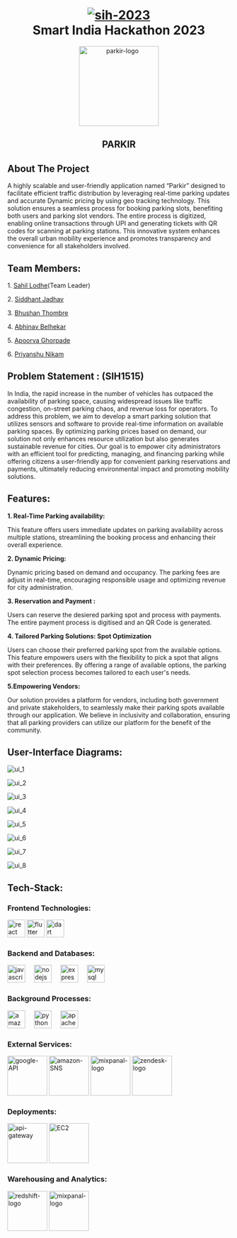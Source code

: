 <div align="center">
<h1>
<a href="https://ibb.co/kQ0NfGn"><img src="https://i.ibb.co/Ln6VW0w/sih-2023.png" alt="sih-2023" border="0"></a>
<div align="center">Smart India Hackathon 2023</div>

</h1>
</div>
<!-- PROJECT LOGO -->
<div align="center">
  <a href="https://ibb.co/8NHhSby"><img src="https://i.ibb.co/ydr3bpz/parkir-logo.png" alt="parkir-logo" border="0" width ="180",height="180"></a>

  <h2 align="center"><strong>PARKIR</strong></h2>

  <p align="center"></p>
</div>

## About The Project
<p>A highly scalable and user-friendly application named “Parkir” designed to facilitate efficient traffic distribution by leveraging real-time parking updates and accurate Dynamic pricing by using geo tracking technology. This solution ensures a seamless process for booking parking slots, benefiting both users and parking slot vendors. The entire process is digitized, enabling online transactions through UPI and generating tickets with QR codes for scanning at parking stations. This innovative system enhances the overall urban mobility experience and promotes transparency and convenience for all stakeholders involved.</p>

## Team Members:
<p>1. <a href="https://github.com/SahilLodhe">Sahil Lodhe</a>(Team Leader)</p>
<p>2. <a href="https://github.com/Sid-0602">Siddhant Jadhav</a></p>
<p>3. <a href="https://github.com/Bhushan-Thombre">Bhushan Thombre</a></p>
<p>4. <a href="http://github.com/coderabhinav/">Abhinav Belhekar</a></p>
<p>5. <a href="https://github.com/ApoorvaGhorpade15">Apoorva Ghorpade</a></p>
<p>6. <a href="https://github.com/Priyanshu171">Priyanshu Nikam</a></p>

## Problem Statement : (SIH1515)

<p> In India, the rapid increase in the number of vehicles has outpaced the availability of parking space, causing widespread issues like traffic congestion, on-street parking chaos, and revenue loss for operators. To address this problem, we aim to develop a smart parking solution that utilizes sensors and software to provide real-time information on available parking spaces. By optimizing parking prices based on demand, our solution not only enhances resource utilization but also generates sustainable revenue for cities. Our goal is to empower city administrators with an efficient tool for predicting, managing, and financing parking while offering citizens a user-friendly app for convenient parking reservations and payments, ultimately reducing environmental impact and promoting mobility solutions.
</p>

## Features: 
<strong>1. Real-Time Parking availability:  </strong>
<p> This feature offers users immediate updates on parking availability across multiple stations, streamlining the booking process and enhancing their overall experience.</p>
<strong>2. Dynamic Pricing:  </strong>
<p> Dynamic pricing based on demand and occupancy. The parking fees are adjust in real-time, encouraging responsible usage and optimizing revenue for city administration. </p>
<strong>3. Reservation and Payment :  </strong>
<p> Users can reserve the desiered parking spot and process with payments. The entire payment process is digitised and an QR Code is generated. </p>
<strong>4. Tailored Parking Solutions: Spot Optimization </strong>
<p> Users can choose their preferred parking spot from the available options. This feature empowers users with the flexibility to pick a spot that aligns with their preferences. By offering a range of available options, the parking spot selection process becomes tailored to each user's needs.</p>
<strong>5.Empowering Vendors: </strong>
<p> Our solution provides a platform for vendors, including both government and private stakeholders, to seamlessly make their parking spots available through our application. We believe in inclusivity and collaboration, ensuring that all parking providers can utilize our platform for the benefit of the community.</p>

## User-Interface Diagrams:

![ui_1](https://github.com/project-parkir/docs/assets/86071680/1470d79b-4928-4b5f-b4a8-35f7dbf8c17e)


![ui_2](https://github.com/project-parkir/docs/assets/86071680/b8badf28-a176-416b-8280-6711767bda91)


![ui_3](https://github.com/project-parkir/docs/assets/86071680/100c946c-d1f6-481b-8089-ed12b337f68e)


![ui_4](https://github.com/project-parkir/docs/assets/86071680/8a04b352-e184-4f99-ade3-45d396e0b6c3)


![ui_5](https://github.com/project-parkir/docs/assets/86071680/b7b692d9-73df-4c2b-9797-39cb4b914173)


![ui_6](https://github.com/project-parkir/docs/assets/86071680/f4afd9bf-9317-45e8-bc06-36fafa1e0a4a)


![ui_7](https://github.com/project-parkir/docs/assets/86071680/ed32c279-e5cc-43b3-9dc4-166c6949a1bb)


![ui_8](https://github.com/project-parkir/docs/assets/86071680/09ab6140-1aee-4aec-bbc0-720eac7a8e67)


## Tech-Stack: 

### Frontend Technologies:
<div align="left">
<img src="https://cdn.jsdelivr.net/gh/devicons/devicon/icons/react/react-original.svg" height="40" alt="react logo"  />
<img src="https://cdn.jsdelivr.net/gh/devicons/devicon/icons/flutter/flutter-original.svg" height="40" alt="flutter logo"  />
<img src="https://cdn.jsdelivr.net/gh/devicons/devicon/icons/dart/dart-original.svg" height="40" alt="dart logo"  />
  
</div>

### Backend and Databases: 
<div align="left">
<img src="https://cdn.jsdelivr.net/gh/devicons/devicon/icons/javascript/javascript-original.svg" height="40" alt="javascript logo"  />
<img width="12" />
<img src="https://cdn.jsdelivr.net/gh/devicons/devicon/icons/nodejs/nodejs-original.svg" height="40" alt="nodejs logo"  />
<img width="12" />
<img src="https://cdn.jsdelivr.net/gh/devicons/devicon/icons/express/express-original.svg" height="40" alt="express logo"  />
<img width="12" />
<img src="https://cdn.jsdelivr.net/gh/devicons/devicon/icons/mysql/mysql-original.svg" height="40" alt="mysql logo"  />
<img width="12" />
  
</div>

### Background Processes:
<div align="left">
<img src="https://cdn.jsdelivr.net/gh/devicons/devicon/icons/amazonwebservices/amazonwebservices-original.svg" height="40" alt="amazonwebservices logo"  />
<img width="12" />
<img src="https://cdn.jsdelivr.net/gh/devicons/devicon/icons/python/python-original.svg" height="40" alt="python logo"  />
<img width="12" />
<img src="https://cdn.jsdelivr.net/gh/devicons/devicon/icons/apachekafka/apachekafka-original.svg" height="40" alt="apachekafka logo"  />
</div>


### External Services:
<a href="https://imgbb.com/"><img src="https://i.ibb.co/C2SJ3TR/google-API.png" alt="google-API" border="0" width ="90" height="90"></a>
<a href="https://imgbb.com/"><img src="https://i.ibb.co/T1NQLgq/amazon-SNS.png" alt="amazon-SNS" border="0" width ="90" height="90"></a>
<a href="https://imgbb.com/"><img src="https://i.ibb.co/9r8XG9D/mixpanal-logo.jpg" alt="mixpanal-logo" border="0" width ="90" height="90"></a>
<a href="https://imgbb.com/"><img src="https://i.ibb.co/thj7K0x/zendesk-logo.png" alt="zendesk-logo" border="0" width ="90" height="90"></a>

### Deployments: 
<a href="https://imgbb.com/"><img src="https://i.ibb.co/PMv8dJD/api-gateway.jpg" alt="api-gateway" border="0" width ="90" height="90"></a>
<a href="https://imgbb.com/"><img src="https://i.ibb.co/rtkvWsV/EC2.png" alt="EC2" border="0" width ="90" height="90"></a>

### Warehousing and Analytics:
<a href="https://imgbb.com/"><img src="https://i.ibb.co/1KBcZv8/redshift-logo.png" alt="redshift-logo" border="0" width ="90" height="90"></a>
<a href="https://imgbb.com/"><img src="https://i.ibb.co/9r8XG9D/mixpanal-logo.jpg" alt="mixpanal-logo" border="0" width ="90" height="90"></a>
 
